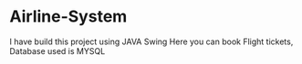 # Airline-System

I have build this project using JAVA Swing
Here you can book Flight tickets,
Database used is MYSQL
